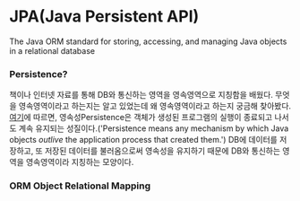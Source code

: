 # JPA(Java Persistent API)
The Java ORM standard for storing, accessing, and managing Java objects in a relational database

### Persistence?
책이나 인터넷 자료를 통해 DB와 통신하는 영역을 영속영역으로 지칭함을 배웠다. 무엇을 영속영역이라고 하는지는 알고 있었는데 왜 영속영역이라고 하는지 궁금해 찾아봤다. [여기](https://www.infoworld.com/article/3379043/what-is-jpa-introduction-to-the-java-persistence-api.html)에 따르면, 영속성Persistence은 객체가 생성된 프로그램의 실행이 종료되고 나서도 계속 유지되는 성질이다.('Persistence means any mechanism by which Java objects *outlive* the application process that created them.') DB에 데이터를 저장하고, 또 저장된 데이터를 불러옴으로써 영속성을 유지하기 때문에 DB와 통신하는 영역을 영속영역이라 지칭하는 모양이다. 

### ORM Object Relational Mapping

